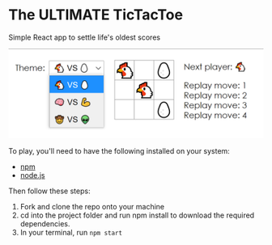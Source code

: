# The ULTIMATE TicTacToe

Simple React app to settle life's oldest scores

![screenshot](https://github.com/hunterphillips/React-ticactoe/blob/main/reactTicTacToe_screenshot.PNG)

To play, you'll need to have the following installed on your system:

- [npm](https://www.npmjs.com/)
- [node.js](https://nodejs.org/en/)

Then follow these steps:

1.  Fork and clone the repo onto your machine
2.  cd into the project folder and run npm install to download the required dependencies.
3.  In your terminal, run `npm start`
